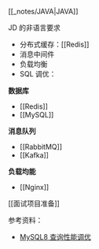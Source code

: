 [[_notes/JAVA|JAVA]]

JD 的非语言要求
- 分布式缓存：[[Redis]]
- 消息中间件
- 负载均衡
- SQL 调优：

**数据库**
- [[Redis]]
- [[MySQL]]

**消息队列**
- [[RabbitMQ]]
- [[Kafka]]

**负载均能**
- [[Nginx]]

[[面试项目准备]]

参考资料：
- [MySQL8 查询性能调优](https://github.com/zxyle/mysql-8-query-performance-tuning)



